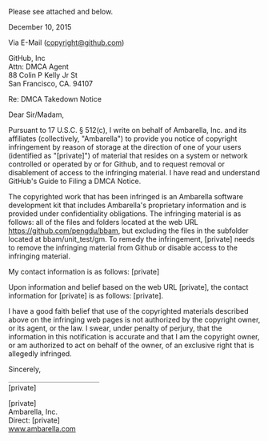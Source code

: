 Please see attached and below.

December 10, 2015

Via E-Mail (copyright@github.com)

GitHub, Inc  
Attn: DMCA Agent  
88 Colin P Kelly Jr St  
San Francisco, CA. 94107  

Re: DMCA Takedown Notice

Dear Sir/Madam,

Pursuant to 17 U.S.C. § 512(c), I write on behalf of Ambarella, Inc. and its affiliates (collectively, "Ambarella") to provide you notice of copyright infringement by reason of storage at the direction of one of your users (identified as "[private]") of material that resides on a system or network controlled or operated by or for Github, and to request removal or disablement of access to the infringing material. I have read and understand GitHub's Guide to Filing a DMCA Notice.

The copyrighted work that has been infringed is an Ambarella software development kit that includes Ambarella's proprietary information and is provided under confidentiality obligations. The infringing material is as follows: all of the files and folders located at the web URL https://github.com/pengdu/bbam, but excluding the files in the subfolder located at bbam/unit_test/gm. To remedy the infringement, [private] needs to remove the infringing material from Github or disable access to the infringing material.

My contact information is as follows:
[private]

Upon information and belief based on the web URL [private], the contact information for [private] is as follows: [private].

I have a good faith belief that use of the copyrighted materials described above on the infringing web pages is not authorized by the copyright owner, or its agent, or the law. I swear, under penalty of perjury, that the information in this notification is accurate and that I am the copyright owner, or am authorized to act on behalf of the owner, of an exclusive right that is allegedly infringed.

Sincerely,  
＿＿＿＿＿＿＿＿＿＿＿＿＿  
[private]  

[private]  
Ambarella, Inc.  
Direct: [private]  
www.ambarella.com
